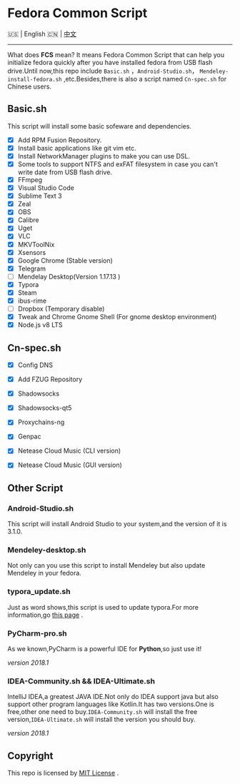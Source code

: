 # Fedora Common Script

:us: | English :cn: | [中文](https://github.com/Triple-R/FCS/blob/master/README_zh.md)
***

What does **FCS** mean? It means Fedora Common Script  that can help you initialize fedora quickly after you have installed fedora from USB flash drive.Until now,this repo include `Basic.sh` ，`Android-Studio.sh`， `Mendeley-install-fedora.sh` ,etc.Besides,there is also a script named `Cn-spec.sh` for Chinese users.

## Basic.sh

This script will install some basic sofeware and dependencies.

- [x] Add RPM Fusion Repository.
- [x] Install basic applications like git vim etc.
- [x] Install NetworkManager plugins to make you can use DSL.
- [x] Some tools to support NTFS and exFAT filesystem in case you can't write date from USB flash drive.
- [x] FFmpeg
- [x] Visual Studio Code
- [x] Sublime Text 3
- [x] Zeal
- [x] OBS
- [x] Calibre
- [x] Uget
- [x] VLC
- [x] MKVToolNix
- [x] Xsensors
- [x] Google Chrome (Stable version)
- [x] Telegram
- [ ] Mendelay Desktop(Version 1.17.13 )
- [x] Typora
- [x] Steam
- [x] ibus-rime 
- [ ] Dropbox (Temporary disable)
- [x] Tweak and Chrome Gnome Shell (For gnome desktop environment)
- [x] Node.js v8 LTS

## Cn-spec.sh

- [x] Config DNS 
- [x] Add FZUG Repository
- [x] Shadowsocks
- [x] Shadowsocks-qt5
- [x] Proxychains-ng 
- [x] Genpac
- [x] Netease Cloud Music (CLI version)
- [x] Netease Cloud Music (GUI version)


## Other Script

### Android-Studio.sh

This script will install Android Studio to your system,and the version of it is 3.1.0.

### Mendeley-desktop.sh

Not only can you use this script to install Mendeley but also update Mendeley in your fedora.

### typora_update.sh

Just as word shows,this script is used to update typora.For more information,go [this page](https://github.com/Triple-R/typora-update) .

### PyCharm-pro.sh

As we known,PyCharm is a powerful IDE for **Python**,so just use it!

*version 2018.1*

### IDEA-Community.sh && IDEA-Ultimate.sh

IntelliJ IDEA,a greatest JAVA IDE.Not only do IDEA support java but also support other program languages like Kotlin.It has two versions.One is free,other one need to buy.`IDEA-Community.sh` will install the free version,`IDEA-Ultimate.sh` will install the version you should buy.

*version 2018.1*

## Copyright

This repo is licensed by  [MIT License](https://github.com/Triple-R/FCS/blob/master/LICENSE) .

